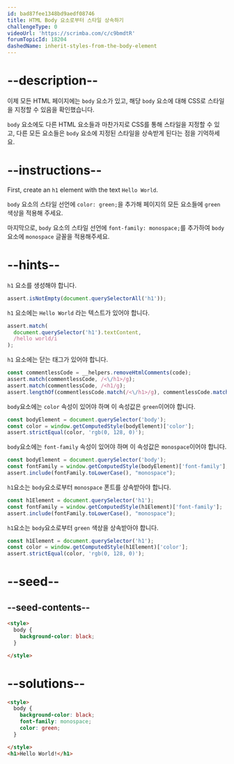 ```yaml
---
id: bad87fee1348bd9aedf08746
title: HTML Body 요소로부터 스타일 상속하기
challengeType: 0
videoUrl: 'https://scrimba.com/c/c9bmdtR'
forumTopicId: 18204
dashedName: inherit-styles-from-the-body-element
---
```


# --description--

이제 모든 HTML 페이지에는 `body` 요소가 있고, 해당 `body` 요소에 대해 CSS로 스타일을 지정할 수 있음을 확인했습니다.

`body` 요소에도 다른 HTML 요소들과 마찬가지로 CSS를 통해 스타일을 지정할 수 있고, 다른 모든 요소들은 `body` 요소에 지정된 스타일을 상속받게 된다는 점을 기억하세요.

# --instructions--

First, create an `h1` element with the text `Hello World`.

`body` 요소의 스타일 선언에 `color: green;`을 추가해 페이지의 모든 요소들에 `green` 색상을 적용해 주세요.

마지막으로, `body` 요소의 스타일 선언에 `font-family: monospace;`를 추가하여 `body`요소에 `monospace` 글꼴을 적용해주세요.

# --hints--

`h1` 요소를 생성해야 합니다.

```js
assert.isNotEmpty(document.querySelectorAll('h1'));
```

`h1` 요소에는 `Hello World` 라는 텍스트가 있어야 합니다.

```js
assert.match(
  document.querySelector('h1').textContent,
  /hello world/i
);
```

`h1` 요소에는 닫는 태그가 있어야 합니다.

```js
const commentlessCode = __helpers.removeHtmlComments(code);
assert.match(commentlessCode, /<\/h1>/g);
assert.match(commentlessCode, /<h1/g);
assert.lengthOf(commentlessCode.match(/<\/h1>/g), commentlessCode.match(/<h1/g).length);
```

`body`요소에는 `color` 속성이 있어야 하며 이 속성값은 `green`이어야 합니다.

```js
const bodyElement = document.querySelector('body');
const color = window.getComputedStyle(bodyElement)['color']; 
assert.strictEqual(color, 'rgb(0, 128, 0)');
```

`body`요소에는 `font-family` 속성이 있어야 하며 이 속성값은 `monospace`이어야 합니다.

```js
const bodyElement = document.querySelector('body');
const fontFamily = window.getComputedStyle(bodyElement)['font-family'];
assert.include(fontFamily.toLowerCase(), "monospace");
```

`h1`요소는 `body`요소로부터 `monospace` 폰트를 상속받아야 합니다.

```js
const h1Element = document.querySelector('h1');
const fontFamily = window.getComputedStyle(h1Element)['font-family'];
assert.include(fontFamily.toLowerCase(), "monospace");
```

`h1`요소는 `body`요소로부터 `green` 색상을 상속받아야 합니다.

```js
const h1Element = document.querySelector('h1');
const color = window.getComputedStyle(h1Element)['color'];
assert.strictEqual(color, 'rgb(0, 128, 0)');
```

# --seed--

## --seed-contents--

```html
<style>
  body {
    background-color: black;
  }

</style>
```

# --solutions--

```html
<style>
  body {
    background-color: black;
    font-family: monospace;
    color: green;
  }

</style>
<h1>Hello World!</h1>
```
